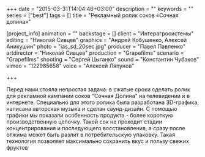+++
date = "2015-03-31T14:04:46+03:00"
description = ""
keywords = ""
series = ["best"]
tags = []
title = "Рекламный ролик соков «Сочная долина»"

[project_info]
  animation = ""
  backstage = []
  client = "Интерагросистемы"
  editing = "Николай Сивцев"
  graphics = "Андрей Кобушенко, Алексей Аникушин"
  photo = "ias_sd_20sec.jpg"
  producer = "Павел Павленко"
  artdirector = "Николай Сивцев"
  production = "Grapefilms"
  scenario = "Grapefilms"
  shooting = "Сергей Цыганко"
  sound = "Константин Чубаков"
  vimeo = "122985658"
  voice = "Алексей Ляпунов"

+++

Перед нами стояла непростая задача: в сжатые сроки сделать ролик для рекламной кампании соков "Сочная Долина" на телевидении и в интернете. Специально для этого ролика была разработана 3D-графика, написана авторская музыка и сделан саунд-дизайн. С помощью графики мы показали особенность продукта - более короткую производственную цепочку. Такой сок не проходит стадии концентрирования и последующего восстановления, а сразу после отжима может быть разлит в потребительскую упаковку. Такая технология позволяет максимально сохранить вкус и пользу свежих фруктов